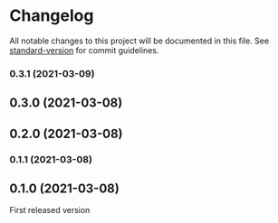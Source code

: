 # Changelog

All notable changes to this project will be documented in this file. See [standard-version](https://github.com/conventional-changelog/standard-version) for commit guidelines.

### 0.3.1 (2021-03-09)

## 0.3.0 (2021-03-08)

## 0.2.0 (2021-03-08)

### 0.1.1 (2021-03-08)

## 0.1.0 (2021-03-08)

First released version
